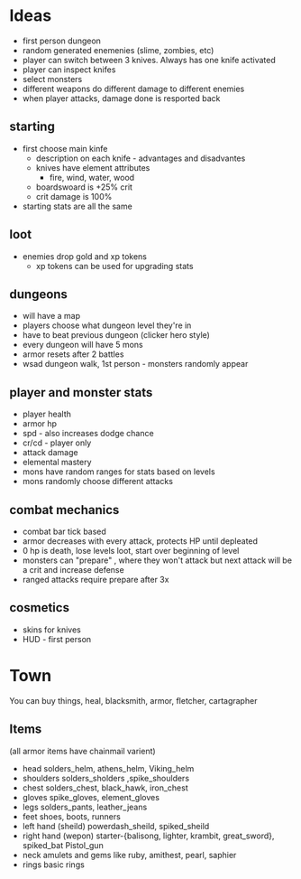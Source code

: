 # Ideas
* first person dungeon
* random generated enemenies (slime, zombies, etc)
* player can switch between 3 knives.  Always has one knife activated
* player can inspect knifes
* select monsters
* different weapons do different damage to different enemies
* when player attacks, damage done is resported back
## starting
* first choose main kinfe
    * description on each knife - advantages and disadvantes
    * knives have element attributes
        * fire, wind, water, wood
    * boardswoard is +25% crit
    * crit damage is 100%
* starting stats are all the same

## loot
* enemies drop gold and xp tokens
    * xp tokens can be used for upgrading stats

## dungeons
* will have a map
* players choose what dungeon level they're in
* have to beat previous dungeon (clicker hero style)
* every dungeon will have 5 mons
* armor resets after 2 battles
* wsad dungeon walk, 1st person - monsters randomly appear

## player and monster stats
* player health
* armor hp
* spd - also increases dodge chance
* cr/cd - player only
* attack damage
* elemental mastery
* mons have random ranges for stats based on levels
* mons randomly choose different attacks

## combat mechanics
* combat bar tick based
* armor decreases with every attack, protects HP until depleated
* 0 hp is death, lose levels loot, start over beginning of level
* monsters can "prepare" , where they won't attack but next attack will be a crit and increase defense
* ranged attacks require prepare after 3x

## cosmetics
* skins for knives
* HUD - first person

# Town
You can buy things, heal, blacksmith, armor, fletcher, cartagrapher

## Items
(all armor items have chainmail varient)
* head         solders_helm, athens_helm, Viking_helm
* shoulders    solders_sholders ,spike_shoulders
* chest        solders_chest, black_hawk, iron_chest
* gloves       spike_gloves, element_gloves
* legs         solders_pants, leather_jeans 
* feet         shoes, boots, runners 
* left hand  (sheild) powerdash_sheild, spiked_sheild  
* right hand (wepon)  starter-{balisong, lighter, krambit, great_sword}, spiked_bat Pistol_gun
* neck         amulets and gems like ruby, amithest, pearl, saphier
* rings    basic rings 
